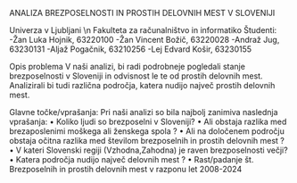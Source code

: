 ANALIZA BREZPOSELNOSTI IN PROSTIH DELOVNIH MEST V SLOVENIJI

Univerza v Ljubljani \n
Fakulteta za računalništvo in informatiko
Študenti:
-Žan Luka Hojnik, 63220100
-Žan Vincent Božič, 63220028
-Andraž Jug, 63230131
-Aljaž Pogačnik, 63210256
-Lej Edvard Košir, 63230155

Opis problema
V naši analizi, bi radi podrobneje pogledali stanje brezposelnosti v Sloveniji in odvisnost le te od prostih delovnih mest. 
Analizirali bi tudi različna področja, katera nudijo največ prostih delovnih mest.

Glavne točke/vprašanja:
Pri naši analizi so bila najbolj zanimiva naslednja vprašanja:
    •  Koliko ljudi so brezposelni v Sloveniji?
    •  Ali obstaja razlika med brezaposlenimi moškega ali ženskega spola ? 
    •  Ali na določenem področju obstaja očitna razlika med številom brezposelnih in prostih delovnih mest ?
    •  V kateri Slovenski regiji (Vzhodna,Zahodna) je raven brezposelnosti večji?
    •  Katera področja nudijo največ delovnih mest ?
    •  Rast/padanje št. Brezposelnih in prostih delovnih mest v razponu let 2008-2024
